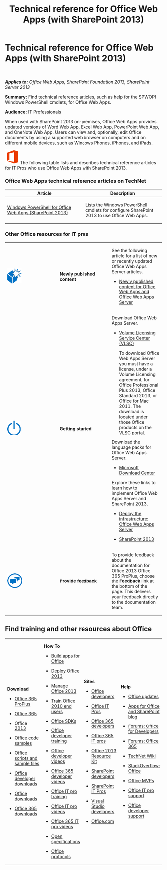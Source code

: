 ﻿---
title: Technical reference for Office Web Apps (with SharePoint 2013)
TOCTitle: Technical reference
ms:assetid: ef0b4cbd-f198-44a8-80f4-355494488f80
ms:mtpsurl: https://technet.microsoft.com/en-us/library/Ee890081(v=office.15)
ms:contentKeyID: 48409086
ms.date: 12/13/2016
mtps_version: v=office.15
---

# Technical reference for Office Web Apps (with SharePoint 2013)

 

_**Applies to:** Office Web Apps, SharePoint Foundation 2013, SharePoint Server 2013_


**Summary:** Find technical reference articles, such as help for the SPWOPI Windows PowerShell cmdlets, for Office Web Apps.

**Audience:** IT Professionals

When used with SharePoint 2013 on-premises, Office Web Apps provides updated versions of Word Web App, Excel Web App, PowerPoint Web App, and OneNote Web App. Users can view and, optionally, edit Office documents by using a supported web browser on computers and on different mobile devices, such as Windows Phones, iPhones, and iPads.


![Office 2013 logo](images/JJ219457.a106e261-2cd0-43b7-af77-92de7e4b6fb9(Office.15).png "Office 2013 logo")The following table lists and describes technical reference articles for IT Pros who use Office Web Apps with SharePoint 2013.

### Office Web Apps technical reference articles on TechNet

<table>
<colgroup>
<col style="width: 50%" />
<col style="width: 50%" />
</colgroup>
<thead>
<tr class="header">
<th>Article</th>
<th>Description</th>
</tr>
</thead>
<tbody>
<tr class="odd">
<td><p><a href="windows-powershell-for-office-web-apps-sharepoint-2013.md">Windows PowerShell for Office Web Apps (SharePoint 2013)</a></p></td>
<td><p>Lists the Windows PowerShell cmdlets for configure SharePoint 2013 to use Office Web Apps.</p></td>
</tr>
</tbody>
</table>


### Other Office resources for IT pros

<table>
<colgroup>
<col style="width: 33%" />
<col style="width: 33%" />
<col style="width: 33%" />
</colgroup>
<tbody>
<tr class="odd">
<td><p><img src="images/JJ219457.22cad0f4-303d-4a40-90a3-fa08e69dfdaf(Office.15).png" title="What&#39;s new icon (box)" alt="What&#39;s new icon (box)" /></p></td>
<td><p><strong>Newly published content</strong></p></td>
<td><p>See the following article for a list of new or recently updated Office Web Apps Server articles.</p>
<ul>
<li><p><a href="https://technet.microsoft.com/en-us/library/ff433481(v=office.15)">Newly published content for Office Web Apps and Office Web Apps Server</a></p></li>
</ul></td>
</tr>
<tr class="even">
<td><p><img src="images/JJ219457.6b2d6dfa-7dc8-40fb-8335-af68b575f8cb(Office.15).png" title="Getting started" alt="Getting started" /></p></td>
<td><p><strong>Getting started</strong></p></td>
<td><p>Download Office Web Apps Server.</p>
<ul>
<li><p><a href="http://go.microsoft.com/fwlink/p/?linkid=256561">Volume Licensing Service Center (VLSC)</a></p>
<p>To download Office Web Apps Server you must have a license, under a Volume Licensing agreement, for Office Professional Plus 2013, Office Standard 2013, or Office for Mac 2011. The download is located under those Office products on the VLSC portal.</p></li>
</ul>
<p>Download the language packs for Office Web Apps Server.</p>
<ul>
<li><p><a href="http://go.microsoft.com/fwlink/p/?linkid=263945">Microsoft Download Center</a></p></li>
</ul>
<p>Explore these links to learn how to implement Office Web Apps Server and SharePoint 2013.</p>
<ul>
<li><p><a href="deploy-the-infrastructure-office-web-apps-server.md">Deploy the infrastructure: Office Web Apps Server</a></p></li>
<li><p><a href="https://technet.microsoft.com/en-us/library/cc303422(v=office.15)">SharePoint 2013</a></p></li>
</ul></td>
</tr>
<tr class="odd">
<td><p><img src="images/JJ219457.6fa793ee-ede9-4476-901c-de96ea37fc3a(Office.15).png" title="Chat icon" alt="Chat icon" /></p></td>
<td><p><strong>Provide feedback</strong></p></td>
<td><p>To provide feedback about the documentation for Office 2013 Office 365 ProPlus, choose the <strong>Feedback</strong> link at the bottom of the page. This delivers your feedback directly to the documentation team.</p></td>
</tr>
</tbody>
</table>


## Find training and other resources about Office


<table>
<colgroup>
<col style="width: 25%" />
<col style="width: 25%" />
<col style="width: 25%" />
<col style="width: 25%" />
</colgroup>
<tbody>
<tr class="odd">
<td><p><strong>Download</strong></p>
<ul>
<li><p><a href="http://technet.microsoft.com/evalcenter/hh973391">Office 365 ProPlus</a></p></li>
<li><p><a href="http://go.microsoft.com/fwlink/p/?linkid=507653">Office 365</a></p></li>
<li><p><a href="http://technet.microsoft.com/en-us/evalcenter/ee390818.aspx">Office 2013</a></p></li>
<li><p><a href="http://code.msdn.microsoft.com/office/">Office code samples</a></p></li>
<li><p><a href="http://gallery.technet.microsoft.com/office/">Office scripts and sample files</a></p></li>
<li><p><a href="http://msdn.microsoft.com/en-us/office/aa905351">Office developer downloads</a></p></li>
<li><p><a href="http://www.microsoft.com/download/en/office.aspx?q=office">Office downloads</a></p></li>
<li><p><a href="http://www.microsoft.com/en-us/download/search.aspx?q=office+365">Office 365 downloads</a></p></li>
</ul></td>
<td><p><strong>How To</strong></p>
<ul>
<li><p><a href="http://technet.microsoft.com/en-us/library/jj220060.aspx">Build apps for Office</a></p></li>
<li><p><a href="http://technet.microsoft.com/en-us/library/cc178982.aspx">Deploy Office 2013</a></p></li>
<li><p><a href="http://technet.microsoft.com/en-us/library/cc179068.aspx">Manage Office 2013</a></p></li>
<li><p><a href="http://technet.microsoft.com/en-us/office/ff381682.aspx">Train Office 2010 end users</a></p></li>
<li><p><a href="http://msdn.microsoft.com/en-us/office/aa905496.aspx">Office SDKs</a></p></li>
<li><p><a href="http://msdn.microsoft.com/en-us/office/aa905375">Office developer training</a></p></li>
<li><p><a href="http://www.microsoft.com/resources/msdn/en-us/office/media/video/video.html?cid=odc%26from=mscomodc">Office developer videos</a></p></li>
<li><p><a href="http://www.microsoft.com/resources/msdn/en-us/office/media/video/video.html?cid=o365%26from=mscomo365">Office 365 developer videos</a></p></li>
<li><p><a href="http://technet.microsoft.com/en-us/office/ff519671">Office IT pro training</a></p></li>
<li><p><a href="http://www.microsoft.com/resources/technet/en-us/office/media/video/video.html?cid=otc%26from=mscomotc">Office IT pro videos</a></p></li>
<li><p><a href="http://www.microsoft.com/resources/technet/en-us/office/media/video/video.html?cid=o365%26from=mscomo365">Office 365 IT pro videos</a></p></li>
<li><p><a href="http://msdn.microsoft.com/en-us/openspecifications/">Open specifications</a></p></li>
<li><p><a href="http://msdn.microsoft.com/en-us/library/cc307282(v=office.12).aspx">Office protocols</a></p></li>
</ul></td>
<td><p><strong>Sites</strong></p>
<ul>
<li><p><a href="http://msdn.microsoft.com/en-us/office">Office developers</a></p></li>
<li><p><a href="http://technet.microsoft.com/en-us/office">Office IT Pros</a></p></li>
<li><p><a href="http://msdn.microsoft.com/en-us/office/hh506337">Office 365 developers</a></p></li>
<li><p><a href="http://technet.microsoft.com/en-us/hh912691">Office 365 IT pros</a></p></li>
<li><p><a href="http://technet.microsoft.com/en-us/library/cc303401.aspx">Office 2013 Resource Kit</a></p></li>
<li><p><a href="http://msdn.microsoft.com/en-us/sharepoint">SharePoint developers</a></p></li>
<li><p><a href="http://technet.microsoft.com/en-us/sharepoint">SharePoint IT Pros</a></p></li>
<li><p><a href="http://msdn.microsoft.com/en-us/vstudio/aa718325">Visual Studio developers</a></p></li>
<li><p><a href="http://office.microsoft.com/">Office.com</a></p></li>
</ul></td>
<td><p><strong>Help</strong></p>
<ul>
<li><p><a href="http://technet.microsoft.com/en-us/office/ee748587.aspx">Office updates</a></p></li>
<li><p><a href="http://blogs.msdn.com/b/officeapps">Apps for Office and SharePoint blog</a></p></li>
<li><p><a href="http://social.msdn.microsoft.com/forums/en-us/category/officedev%2coldevelopment%2csharepoint2010%2csharepoint%2cprojectserver2010%2cprojectprofessional2010%2cuc/">Forums: Office for Developers</a></p></li>
<li><p><a href="http://community.office365.com/en-us/forums/default.aspx">Forums: Office 365</a></p></li>
<li><p><a href="http://social.technet.microsoft.com/wiki">TechNet Wiki</a></p></li>
<li><p><a href="http://stackoverflow.com/search?q=office">StackOverflow: Office</a></p></li>
<li><p><a href="http://mvp.microsoft.com/en-us/mvp/search-mvp.aspx?kw=office">Office MVPs</a></p></li>
<li><p><a href="http://technet.microsoft.com/en-us/ms772425">Office IT pro support</a></p></li>
<li><p><a href="http://msdn.microsoft.com/en-us/office/aa905515">Office developer support</a></p></li>
</ul></td>
</tr>
</tbody>
</table>

